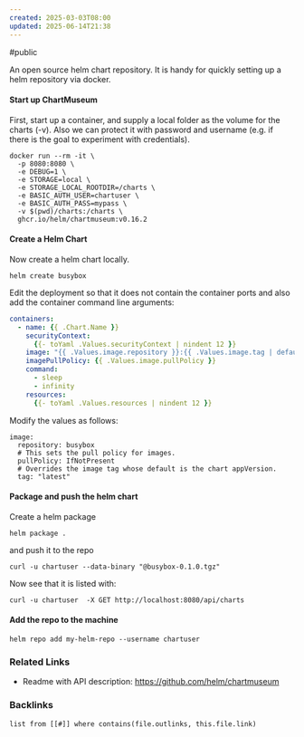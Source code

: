```yaml
---
created: 2025-03-03T08:00
updated: 2025-06-14T21:38
---
```

#public

An open source helm chart repository. It is handy for quickly setting up a helm repository via docker. 

#### Start up ChartMuseum

First, start up a container, and supply a local folder as the volume for the charts (-v). Also we can protect it with password and username (e.g. if there is the goal to experiment with credentials).

```shell
docker run --rm -it \
  -p 8080:8080 \
  -e DEBUG=1 \
  -e STORAGE=local \
  -e STORAGE_LOCAL_ROOTDIR=/charts \
  -e BASIC_AUTH_USER=chartuser \
  -e BASIC_AUTH_PASS=mypass \
  -v $(pwd)/charts:/charts \
  ghcr.io/helm/chartmuseum:v0.16.2
```

#### Create a Helm Chart
Now create a helm chart locally. 
```shell
helm create busybox
```
Edit the deployment so that it does not contain the container ports and also add the container command line arguments:

```yaml
containers:  
  - name: {{ .Chart.Name }}  
    securityContext:  
      {{- toYaml .Values.securityContext | nindent 12 }}  
    image: "{{ .Values.image.repository }}:{{ .Values.image.tag | default .Chart.AppVersion }}"  
    imagePullPolicy: {{ .Values.image.pullPolicy }}  
    command:  
      - sleep  
      - infinity  
    resources:  
      {{- toYaml .Values.resources | nindent 12 }}
```

Modify the values as follows:
```shell
image:  
  repository: busybox  
  # This sets the pull policy for images.  
  pullPolicy: IfNotPresent  
  # Overrides the image tag whose default is the chart appVersion.  
  tag: "latest"
```

#### Package and push the helm chart
Create a helm package
```shel
helm package .
```
and push it to the repo
```shell
curl -u chartuser --data-binary "@busybox-0.1.0.tgz"
```
Now see that it is listed with:
```shell
curl -u chartuser  -X GET http://localhost:8080/api/charts
```
#### Add the repo to the machine
```
helm repo add my-helm-repo --username chartuser
```


### Related Links
- Readme with API description: https://github.com/helm/chartmuseum




### Backlinks
```dataview 
list from [[#]] where contains(file.outlinks, this.file.link)
```

